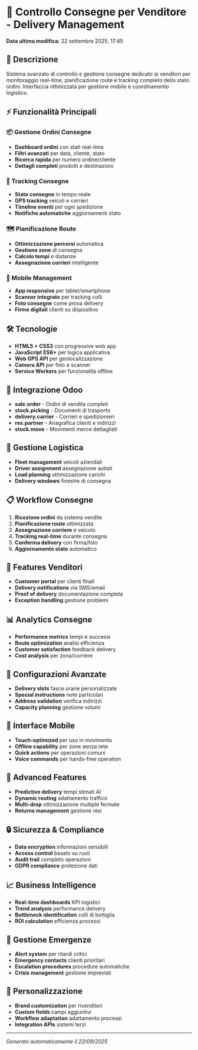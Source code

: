 # 🚛 Controllo Consegne per Venditore - Delivery Management

**Data ultima modifica:** 22 settembre 2025, 17:45

## 🎯 Descrizione
Sistema avanzato di controllo e gestione consegne dedicato ai venditori per monitoraggio real-time, pianificazione route e tracking completo dello stato ordini. Interfaccia ottimizzata per gestione mobile e coordinamento logistico.

## ⚡ Funzionalità Principali

### 📦 Gestione Ordini Consegne
- **Dashboard ordini** con stati real-time
- **Filtri avanzati** per data, cliente, stato
- **Ricerca rapida** per numero ordine/cliente
- **Dettagli completi** prodotti e destinazioni

### 🚚 Tracking Consegne
- **Stato consegne** in tempo reale
- **GPS tracking** veicoli e corrieri
- **Timeline eventi** per ogni spedizione
- **Notifiche automatiche** aggiornamenti stato

### 🗺️ Pianificazione Route
- **Ottimizzazione percorsi** automatica
- **Gestione zone** di consegna
- **Calcolo tempi** e distanze
- **Assegnazione corrieri** intelligente

### 📱 Mobile Management
- **App responsive** per tablet/smartphone
- **Scanner integrato** per tracking colli
- **Foto consegne** come prova delivery
- **Firme digitali** clienti su dispositivo

## 🛠️ Tecnologie
- **HTML5 + CSS3** con progressive web app
- **JavaScript ES6+** per logica applicativa
- **Web GPS API** per geolocalizzazione
- **Camera API** per foto e scanner
- **Service Workers** per funzionalità offline

## 🔌 Integrazione Odoo
- **sale.order** - Ordini di vendita completi
- **stock.picking** - Documenti di trasporto
- **delivery.carrier** - Corrieri e spedizionieri
- **res.partner** - Anagrafica clienti e indirizzi
- **stock.move** - Movimenti merce dettagliati

## 🚛 Gestione Logistica
- **Fleet management** veicoli aziendali
- **Driver assignment** assegnazione autisti
- **Load planning** ottimizzazione carichi
- **Delivery windows** finestre di consegna

## 📋 Workflow Consegne
1. **Ricezione ordini** da sistema vendite
2. **Pianificazione route** ottimizzata
3. **Assegnazione corriere** e veicolo
4. **Tracking real-time** durante consegna
5. **Conferma delivery** con firma/foto
6. **Aggiornamento stato** automatico

## 🎯 Features Venditori
- **Customer portal** per clienti finali
- **Delivery notifications** via SMS/email
- **Proof of delivery** documentazione completa
- **Exception handling** gestione problemi

## 📊 Analytics Consegne
- **Performance metrics** tempi e successi
- **Route optimization** analisi efficienza
- **Customer satisfaction** feedback delivery
- **Cost analysis** per zona/corriere

## 🔧 Configurazioni Avanzate
- **Delivery slots** fasce orarie personalizzate
- **Special instructions** note particolari
- **Address validation** verifica indirizzi
- **Capacity planning** gestione volumi

## 📱 Interface Mobile
- **Touch-optimized** per uso in movimento
- **Offline capability** per zone senza rete
- **Quick actions** per operazioni comuni
- **Voice commands** per hands-free operation

## 🌟 Advanced Features
- **Predictive delivery** tempi stimati AI
- **Dynamic routing** adattamento traffico
- **Multi-drop** ottimizzazione multiple fermate
- **Returns management** gestione resi

## 🔒 Sicurezza & Compliance
- **Data encryption** informazioni sensibili
- **Access control** basato su ruoli
- **Audit trail** completo operazioni
- **GDPR compliance** protezione dati

## 📈 Business Intelligence
- **Real-time dashboards** KPI logistici
- **Trend analysis** performance delivery
- **Bottleneck identification** colli di bottiglia
- **ROI calculation** efficienza processi

## 🚨 Gestione Emergenze
- **Alert system** per ritardi critici
- **Emergency contacts** clienti prioritari
- **Escalation procedures** procedure automatiche
- **Crisis management** gestione imprevisti

## 🎨 Personalizzazione
- **Brand customization** per rivenditori
- **Custom fields** campi aggiuntivi
- **Workflow adaptation** adattamento processi
- **Integration APIs** sistemi terzi

---
*Generato automaticamente il 22/09/2025*